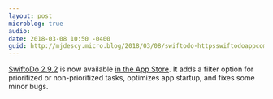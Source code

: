 ```yaml
---
layout: post
microblog: true
audio: 
date: 2018-03-08 10:50 -0400
guid: http://mjdescy.micro.blog/2018/03/08/swiftodo-httpsswiftodoappcom-is.html
---
```

[SwiftoDo 2.9.2](https://swiftodoapp.com) is now available [in the App Store](https://itunes.apple.com/us/app/swiftodo-task-list-for-todo.txt/id1073798440?ls=1&mt=8). It adds a filter option for prioritized or non-prioritized tasks, optimizes app startup, and fixes some minor bugs.

